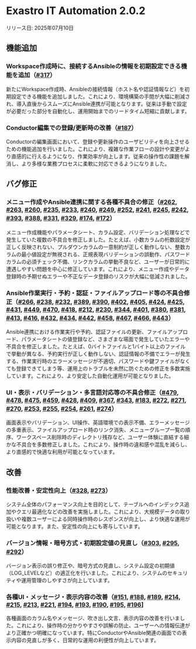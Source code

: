 # Exastro IT Automation 2.0.2

リリース日: 2025年07月10日

## 機能追加

### Workspace作成時に、接続するAnsibleの情報を初期設定できる機能を追加（[#317](https://github.com/exastro-suite/exastro-it-automation/issues/317)）
新たにWorkspace作成時、Ansibleの接続情報（ホスト名や認証情報など）を初期設定できる機能を追加しました。これにより、環境構築の手間が大幅に削減され、導入直後からスムーズにAnsible連携が可能となります。従来は手動で設定が必要だった部分を自動化し、運用開始までのリードタイム短縮に貢献します。

### Conductor編集での登録/更新時の改善（[#187](https://github.com/exastro-suite/exastro-it-automation/issues/187)）
Conductorの編集画面において、登録や更新操作のユーザビリティを向上させるための機能追加を行いました。これにより、複雑な作業フローの設計や変更がより直感的に行えるようになり、作業効率が向上します。従来の操作性の課題を解消し、より多様な業務プロセスに柔軟に対応できるようになりました。

## バグ修正

### メニュー作成やAnsible連携に関する各種不具合の修正（[#262](https://github.com/exastro-suite/exastro-it-automation/issues/262), [#263](https://github.com/exastro-suite/exastro-it-automation/issues/263), [#260](https://github.com/exastro-suite/exastro-it-automation/issues/260), [#235](https://github.com/exastro-suite/exastro-it-automation/issues/235), [#233](https://github.com/exastro-suite/exastro-it-automation/issues/233), [#240](https://github.com/exastro-suite/exastro-it-automation/issues/240), [#249](https://github.com/exastro-suite/exastro-it-automation/issues/249), [#252](https://github.com/exastro-suite/exastro-it-automation/issues/252), [#241](https://github.com/exastro-suite/exastro-it-automation/issues/241), [#245](https://github.com/exastro-suite/exastro-it-automation/issues/245), [#242](https://github.com/exastro-suite/exastro-it-automation/issues/242), [#393](https://github.com/exastro-suite/exastro-it-automation/issues/393), [#388](https://github.com/exastro-suite/exastro-it-automation/issues/388), [#331](https://github.com/exastro-suite/exastro-it-automation/issues/331), [#329](https://github.com/exastro-suite/exastro-it-automation/issues/329), [#174](https://github.com/exastro-suite/exastro-it-automation/issues/174), [#172](https://github.com/exastro-suite/exastro-it-automation/issues/172)）
メニュー作成機能やパラメータシート、カラム設定、バリデーション処理などで発生していた複数の不具合を修正しました。たとえば、小数カラムの桁数設定が正しく反映されない、プルダウンカラムの一意制約が正しく動作しない、整数カラムの最小値設定が無視される、正規表現バリデーションの誤動作、パスワードカラムの必須チェック不備、リンクカラムの挙動不良など、ユーザーが日常的に遭遇しやすい問題を中心に修正しています。これにより、メニュー作成やデータ登録時の予期せぬエラーや不正なデータ登録のリスクが大幅に低減されました。

### Ansible作業実行・予約・認証・ファイルアップロード等の不具合修正（[#266](https://github.com/exastro-suite/exastro-it-automation/issues/266), [#238](https://github.com/exastro-suite/exastro-it-automation/issues/238), [#232](https://github.com/exastro-suite/exastro-it-automation/issues/232), [#389](https://github.com/exastro-suite/exastro-it-automation/issues/389), [#390](https://github.com/exastro-suite/exastro-it-automation/issues/390), [#402](https://github.com/exastro-suite/exastro-it-automation/issues/402), [#405](https://github.com/exastro-suite/exastro-it-automation/issues/405), [#424](https://github.com/exastro-suite/exastro-it-automation/issues/424), [#425](https://github.com/exastro-suite/exastro-it-automation/issues/425), [#431](https://github.com/exastro-suite/exastro-it-automation/issues/431), [#449](https://github.com/exastro-suite/exastro-it-automation/issues/449), [#470](https://github.com/exastro-suite/exastro-it-automation/issues/470), [#418](https://github.com/exastro-suite/exastro-it-automation/issues/418), [#212](https://github.com/exastro-suite/exastro-it-automation/issues/212), [#230](https://github.com/exastro-suite/exastro-it-automation/issues/230), [#344](https://github.com/exastro-suite/exastro-it-automation/issues/344), [#401](https://github.com/exastro-suite/exastro-it-automation/issues/401), [#380](https://github.com/exastro-suite/exastro-it-automation/issues/380), [#381](https://github.com/exastro-suite/exastro-it-automation/issues/381), [#413](https://github.com/exastro-suite/exastro-it-automation/issues/413), [#416](https://github.com/exastro-suite/exastro-it-automation/issues/416), [#432](https://github.com/exastro-suite/exastro-it-automation/issues/432), [#434](https://github.com/exastro-suite/exastro-it-automation/issues/434), [#442](https://github.com/exastro-suite/exastro-it-automation/issues/442), [#458](https://github.com/exastro-suite/exastro-it-automation/issues/458), [#467](https://github.com/exastro-suite/exastro-it-automation/issues/467), [#466](https://github.com/exastro-suite/exastro-it-automation/issues/466), [#443](https://github.com/exastro-suite/exastro-it-automation/issues/443)）
Ansible連携における作業実行や予約、認証ファイルの更新、ファイルアップロード、パラメータシートの値登録など、さまざまな場面で発生していたエラーや不具合を修正しました。たとえば、0バイトファイルと1バイト以上のファイルで挙動が異なる、予約実行が正しく動作しない、認証情報の不備でエラーが発生する、作業実行時のエラーメッセージが不適切、パスワードや鍵ファイルがなくても登録できてしまう等、運用上のトラブルを未然に防ぐための修正を多数実施しています。これにより、より安定した自動化運用が可能となりました。

### UI・表示・バリデーション・多言語対応等の不具合修正（[#479](https://github.com/exastro-suite/exastro-it-automation/issues/479), [#478](https://github.com/exastro-suite/exastro-it-automation/issues/478), [#475](https://github.com/exastro-suite/exastro-it-automation/issues/475), [#459](https://github.com/exastro-suite/exastro-it-automation/issues/459), [#428](https://github.com/exastro-suite/exastro-it-automation/issues/428), [#409](https://github.com/exastro-suite/exastro-it-automation/issues/409), [#367](https://github.com/exastro-suite/exastro-it-automation/issues/367), [#343](https://github.com/exastro-suite/exastro-it-automation/issues/343), [#183](https://github.com/exastro-suite/exastro-it-automation/issues/183), [#272](https://github.com/exastro-suite/exastro-it-automation/issues/272), [#271](https://github.com/exastro-suite/exastro-it-automation/issues/271), [#270](https://github.com/exastro-suite/exastro-it-automation/issues/270), [#253](https://github.com/exastro-suite/exastro-it-automation/issues/253), [#255](https://github.com/exastro-suite/exastro-it-automation/issues/255), [#254](https://github.com/exastro-suite/exastro-it-automation/issues/254), [#261](https://github.com/exastro-suite/exastro-it-automation/issues/261), [#274](https://github.com/exastro-suite/exastro-it-automation/issues/274)）
画面表示やバリデーション、UI操作、英語環境での表示不備、エラーメッセージの多重表示、ファイルアップロード時のリンク消失、メニューグループ一覧の順序、ワークスペース削除時のディレクトリ残存など、ユーザー体験に直結する細かな不具合を多数修正しました。これにより、操作時の違和感や混乱を減らし、より直感的で快適な利用が可能となっています。

## 改善

### 性能改善・安定性向上（[#328](https://github.com/exastro-suite/exastro-it-automation/issues/328), [#273](https://github.com/exastro-suite/exastro-it-automation/issues/273)）
システム全体のパフォーマンス向上を目的として、テーブルへのインデックス追加やクエリ最適化などの改善を実施しました。これにより、大規模データの取り扱いや複数ユーザーによる同時操作時のレスポンスが向上し、より快適な運用が可能となります。また、安定性の向上にも寄与しています。

### バージョン情報・暗号方式・初期設定値の見直し（[#303](https://github.com/exastro-suite/exastro-it-automation/issues/303), [#295](https://github.com/exastro-suite/exastro-it-automation/issues/295), [#292](https://github.com/exastro-suite/exastro-it-automation/issues/292)）
バージョン表示の誤り修正や、暗号方式の見直し、システム設定の初期値（LOG_LEVELなど）の適正化を行いました。これにより、システムのセキュリティや運用管理のしやすさが向上しています。

### 各種UI・メッセージ・表示内容の改善（[#151](https://github.com/exastro-suite/exastro-it-automation/issues/151), [#188](https://github.com/exastro-suite/exastro-it-automation/issues/188), [#189](https://github.com/exastro-suite/exastro-it-automation/issues/189), [#214](https://github.com/exastro-suite/exastro-it-automation/issues/214), [#215](https://github.com/exastro-suite/exastro-it-automation/issues/215), [#213](https://github.com/exastro-suite/exastro-it-automation/issues/213), [#221](https://github.com/exastro-suite/exastro-it-automation/issues/221), [#194](https://github.com/exastro-suite/exastro-it-automation/issues/194), [#193](https://github.com/exastro-suite/exastro-it-automation/issues/193), [#190](https://github.com/exastro-suite/exastro-it-automation/issues/190), [#195](https://github.com/exastro-suite/exastro-it-automation/issues/195), [#196](https://github.com/exastro-suite/exastro-it-automation/issues/196)]
各種画面のカラム名やメッセージ、吹き出し文言、表示内容の改善を行いました。これにより、操作時の分かりやすさや誤解の防止、ユーザーへの情報伝達がより正確かつ明確になっています。特にConductorやAnsible関連の画面での表示内容の見直しが多く、日常的な運用の利便性が向上しています。

